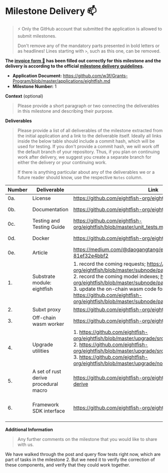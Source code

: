 # Milestone Delivery :mailbox:

> ⚡ Only the GitHub account that submitted the application is allowed to submit milestones.
>
> Don't remove any of the mandatory parts presented in bold letters or as headlines! Lines starting with `>`, such as this one, can be removed.

**The [invoice form :pencil:](https://docs.google.com/forms/d/e/1FAIpQLSfmNYaoCgrxyhzgoKQ0ynQvnNRoTmgApz9NrMp-hd8mhIiO0A/viewform) has been filled out correctly for this milestone and the delivery is according to the official [milestone delivery guidelines](https://github.com/w3f/Grants-Program/blob/master/docs/Support%20Docs/milestone-deliverables-guidelines.md).**

- **Application Document:** https://github.com/w3f/Grants-Program/blob/master/applications/eightfish.md
- **Milestone Number:** 1

**Context** (optional)

> Please provide a short paragraph or two connecting the deliverables in this milestone and describing their purpose.

**Deliverables**

> Please provide a list of all deliverables of the milestone extracted from the initial application and a link to the deliverable itself. Ideally all links inside the below table should include a commit hash, which will be used for testing. If you don't provide a commit hash, we will work off the default branch of your repository. Thus, if you plan on continuing work after delivery, we suggest you create a separate branch for either the delivery or your continuing work.
>
> If there is anything particular about any of the deliverables we or a future reader should know, use the respective `Notes` column.

| Number | Deliverable                           | Link                                                                                                                                                                                                                                                                                                                                                                                                                                        | Notes                                                                                                                                     |
| ------ | ------------------------------------- | ------------------------------------------------------------------------------------------------------------------------------------------------------------------------------------------------------------------------------------------------------------------------------------------------------------------------------------------------------------------------------------------------------------------------------------------- | ----------------------------------------------------------------------------------------------------------------------------------------- |
| 0a.    | License                               | https://github.com/eightfish-org/eightfish/blob/master/LICENSE                                                                                                                                                                                                                                                                                                                                                                              | ...                                                                                                                                       |
| 0b.    | Documentation                         | https://github.com/eightfish-org/eightfish#readme                                                                                                                                                                                                                                                                                                                                                                                           | And also use `cargo docs` we can get the rust docs from the source code                                                                   |
| 0c.    | Testing and Testing Guide             | https://github.com/eightfish-org/eightfish/blob/master/unit_tests.md                                                                                                                                                                                                                                                                                                                                                                        | ...                                                                                                                                       |
| 0d.    | Docker                                | https://github.com/eightfish-org/eightfish/blob/master/Dockerfile                                                                                                                                                                                                                                                                                                                                                                           | Please follow the README to build a docker and run the container                                                                          |
| 0e.    | Article                               | https://medium.com/@daogangtang/eightfish-milestone-1-81ef32e4bbf2                                                                                                                                                                                                                                                                                                                                                                          | ...                                                                                                                                       |
| 1.     | Substrate module: eightfish           | 1. record the coming requests; https://github.com/eightfish-org/eightfish/blob/master/subnode/pallets/eightfish/src/lib.rs#L96 <br/> 2. record the coming model indexes; https://github.com/eightfish-org/eightfish/blob/master/subnode/pallets/eightfish/src/lib.rs#L117 <br/> 3. update the on-chain wasm code for the off-chain worker. https://github.com/eightfish-org/eightfish/blob/master/subnode/pallets/eightfish/src/lib.rs#L143 | ...                                                                                                                                       |
| 2.     | Subxt proxy                           | https://github.com/eightfish-org/eightfish/tree/master/subxtproxy                                                                                                                                                                                                                                                                                                                                                                           | ...                                                                                                                                       |
| 3.     | Off-chain wasm worker                 | https://github.com/eightfish-org/eightfish/tree/master/spin_worker                                                                                                                                                                                                                                                                                                                                                                          | ...                                                                                                                                       |
| 4.     | Upgrade utilities                     | 1. https://github.com/eightfish-org/eightfish/blob/master/upgrade/src/bin/upload_wasm.rs <br/> 2. https://github.com/eightfish-org/eightfish/blob/master/upgrade/src/main.rs <br/> 3. https://github.com/eightfish-org/eightfish/blob/master/upgrade/nodemon.sh                                                                                                                                                                             | ...                                                                                                                                       |
| 5.     | A set of rust derive procedural macro | https://github.com/eightfish-org/eightfish/tree/master/eightfish-derive                                                                                                                                                                                                                                                                                                                                                                     | ...                                                                                                                                       |
| 6.     | Framework SDK interface               | https://github.com/eightfish-org/eightfish/tree/master/src                                                                                                                                                                                                                                                                                                                                                                                  | And we provide a simple example to show how to write business: https://github.com/eightfish-org/eightfish/tree/master/examples/simple/src |

**Additional Information**

> Any further comments on the milestone that you would like to share with us.

We have walked through the post and query flow tests right now, which are part of tasks in the milestone 2. But we need it to verify the correction of these components, and verify that they could work together.
